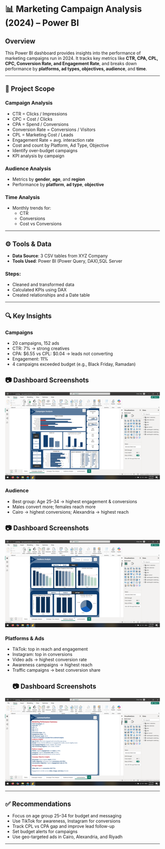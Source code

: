 # 📊 Marketing Campaign Analysis (2024) – Power BI

## Overview

This Power BI dashboard provides insights into the performance of marketing campaigns run in 2024. It tracks key metrics like **CTR, CPA, CPL, CPC, Conversion Rate, and Engagement Rate**, and breaks down performance by **platforms, ad types, objectives, audience**, and **time**.

---

## 📌 Project Scope

### Campaign Analysis
- CTR = Clicks / Impressions  
- CPC = Cost / Clicks  
- CPA = Spend / Conversions  
- Conversion Rate = Conversions / Visitors  
- CPL = Marketing Cost / Leads  
- Engagement Rate = avg. interaction rate  
- Cost and count by Platform, Ad Type, Objective  
- Identify over-budget campaigns  
- KPI analysis by campaign

### Audience Analysis
- Metrics by **gender**, **age**, and **region**
- Performance by **platform**, **ad type**, **objective**

### Time Analysis
- Monthly trends for:
  - CTR
  - Conversions
  - Cost vs Conversions

---

## ⚙️ Tools & Data

- **Data Source**: 3 CSV tables from XYZ Company
- **Tools Used**: Power BI (Power Query, DAX),SQL Server

### Steps:
- Cleaned and transformed data
- Calculated KPIs using DAX
- Created relationships and a Date table

---

## 🔍 Key Insights

### Campaigns
- 20 campaigns, 152 ads
- CTR: 7% → strong creatives
- CPA: $6.55 vs CPL: $0.04 → leads not converting
- Engagement: 11%
- 4 campaigns exceeded budget (e.g., Black Friday, Ramadan)
## 📷 Dashboard Screenshots
![Sales Dashboard](images/2025-08-08(1).png)


### Audience
- Best group: Age 25–34 → highest engagement & conversions
- Males convert more; females reach more
- Cairo → highest conversions; Alexandria → highest reach
## 📷 Dashboard Screenshots
![Sales Dashboard](images/2025-08-08(3).png)

### Platforms & Ads
- TikTok: top in reach and engagement  
- Instagram: top in conversions  
- Video ads → highest conversion rate  
- Awareness campaigns → highest reach  
- Traffic campaigns → best conversion share
  ## 📷 Dashboard Screenshots
![Sales Dashboard](images/2025-08-08(4).png)

---

## ✅ Recommendations

- Focus on age group 25–34 for budget and messaging
- Use TikTok for awareness, Instagram for conversions
- Track CPL vs CPA gap and improve lead follow-up
- Set budget alerts for campaigns
- Use geo-targeted ads in Cairo, Alexandria, and Riyadh

---
